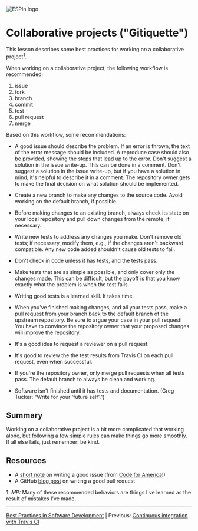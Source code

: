 ![ESPIn logo](../../media/ESPIn.png)

# Collaborative projects ("Gitiquette")

This lesson describes some best practices
for working on a collaborative project<sup>[1](#cp-fn1)</sup>.

When working on a collaborative project,
the following workflow is recommended:

1. issue
1. fork
1. branch
1. commit
1. test
1. pull request
1. merge

Based on this workflow, some recommendations:

* A good issue should describe the problem. If an error is thrown, the
  text of the error message should be included. A reproduce case
  should also be provided, showing the steps that lead up to the
  error. Don't suggest a solution in the issue write-up. This can be
  done in a comment. Don't suggest a solution in the issue write-up,
  but if you have a solution in mind, it's helpful to describe it in a
  comment. The repository owner gets to make the final decision on
  what solution should be implemented.

* Create a new branch to make any changes to the source code. Avoid
  working on the default branch, if possible.

* Before making changes to an existing branch, always check its state
  on your local repository and pull down changes from the remote, if
  necessary.

* Write new tests to address any changes you make. Don't remove old
  tests; if necessary, modify them, e.g., if the changes aren't
  backward compatible. Any new code added shouldn't cause old tests to
  fail.

* Don't check in code unless it has tests, and the tests pass.

* Make tests that are as simple as possible, and only cover only the
  changes made. This can be difficult, but the payoff is that you
  know exactly what the problem is when the test fails.

* Writing good tests is a learned skill. It takes time.

* When you've finished making changes, and all your tests pass, make
  a pull request from your branch back to the default branch of the
  upstream repository. Be sure to argue your case in your pull
  request! You have to convince the repository owner that your
  proposed changes will improve the repository.

* It's a good idea to request a reviewer on a pull request.

* It's good to review the the test results from Travis CI on each pull
  request, even when successful.

* If you're the repository owner, only merge pull requests when all
  tests pass. The default branch to always be clean and working.

* Software isn't finished until it has tests and documentation.
  (Greg Tucker: "Write for your 'future self'.")


## Summary

Working on a collaborative project is a bit more complicated
that working alone,
but following a few simple rules can make things go more smoothly.
If all else fails, just remember: be kind.


## Resources

* A [short note](https://github.com/codeforamerica/howto/blob/master/Good-GitHub-Issues.md) on writing a good issue (from [Code for America](https://www.codeforamerica.org/)!)
* A GitHub [blog post](https://github.blog/2015-01-21-how-to-write-the-perfect-pull-request/) on writing a good pull request


<a name="cp-fn1">1</a>: *MP:* Many of these recommended behaviors are
things I've learned as the result of mistakes I've made.

___

[Best Practices in Software Development](./index.md) |
Previous: [Continuous integration with Travis CI](./continuous-integration.md)
